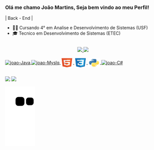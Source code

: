 ### Olá me chamo João Martins, Seja bem vindo ao meu Perfil!
| Back - End |

- 👨‍🎓 Cursando 4° em Analise e Desenvolvimento de Sistemas (USF)
- 🎓 Tecnico em Desenvolvimento de Sistemas (ETEC)
##

<div align="center">
  <a href="https://github.com/joao-vitor-martins">
    <img height="150em" src="https://github-readme-stats.vercel.app/api?username=joao-vitor-martins&show_icons=true&theme=tokyonight&include_all_commits=true&count_private=true"/>
  <img height="150em" src="https://github-readme-stats.vercel.app/api/top-langs/?username=joao-vitor-martins&layout=compact&langs_count=7&theme=tokyonight"/>
</div>
  
<div style="display: inline_block"><br>
<img align="center" alt="joao-Java" height="50" width="50" src="https://cdn.jsdelivr.net/gh/devicons/devicon/icons/java/java-original-wordmark.svg">
<img align="center" alt="joao-Myslq" height="50" width="50" src="https://cdn.jsdelivr.net/gh/devicons/devicon/icons/mysql/mysql-original-wordmark.svg">
<img align="center" alt="joao-HTML" height="30" width="40" src="https://raw.githubusercontent.com/devicons/devicon/master/icons/html5/html5-original.svg">
<img align="center" alt="joao-CSS" height="30" width="40" src="https://raw.githubusercontent.com/devicons/devicon/master/icons/css3/css3-original.svg">
<img align="center" alt="joao-Python" height="30" width="40" src="https://raw.githubusercontent.com/devicons/devicon/master/icons/python/python-original.svg">
<img align="center" alt="joao-C#" height="30" width="40" src="https://cdn.jsdelivr.net/gh/devicons/devicon/icons/csharp/csharp-original.svg">

  ##  
    
<div> 
  <a href = "mailto:joaomartins19909@gmail.com"><img src="https://img.shields.io/badge/Gmail-D14836?style=for-the-badge&logo=gmail&logoColor=white" target="_blank"></a>
  <a href="https://www.linkedin.com/in/joão-martins-9408a6219" target="_blank"><img src="https://img.shields.io/badge/-LinkedIn-%230077B5?style=for-the-badge&logo=linkedin&logoColor=white" target="_blank"></a> 
  
  ![Snake animation](https://github.com/joao-vitor-martins/joao-vitor-martins/blob/output/github-contribution-grid-snake.svg)
  
</div>
